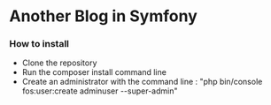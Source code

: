 # Another Blog in Symfony


### How to install

* Clone the repository
* Run the composer install command line
* Create an administrator with the command line : "php bin/console fos:user:create adminuser --super-admin"

